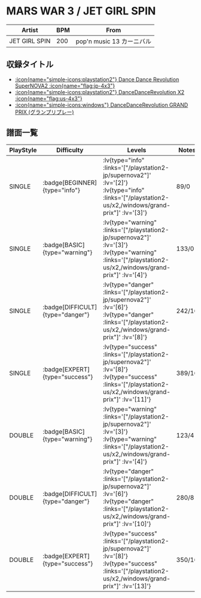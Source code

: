 # MARS WAR 3 / JET GIRL SPIN

|Artist|BPM|From|
|------|---|----|
|JET GIRL SPIN|200|pop'n music 13 カーニバル|

## 収録タイトル

- [ :icon{name="simple-icons:playstation2"} Dance Dance Revolution SuperNOVA2 :icon{name="flag:jp-4x3"} ](/playstation2-jp/supernova2)
- [ :icon{name="simple-icons:playstation2"} DanceDanceRevolution X2 :icon{name="flag:us-4x3"} ](/playstation2-us/x2)
- [ :icon{name="simple-icons:windows"} DanceDanceRevolution GRAND PRIX (グランプリプレー)](/windows/grand-prix)

## 譜面一覧

|PlayStyle|Difficulty|Levels|Notes|Movie|
|---------|----------|------|-----|-----|
|SINGLE| :badge[BEGINNER]{type="info"} | :lv{type="info" :links='["/playstation2-jp/supernova2"]' :lv='[2]'}  :lv{type="info" :links='["/playstation2-us/x2,/windows/grand-prix"]' :lv='[3]'} |89/0||
|SINGLE| :badge[BASIC]{type="warning"} | :lv{type="warning" :links='["/playstation2-jp/supernova2"]' :lv='[3]'}  :lv{type="warning" :links='["/playstation2-us/x2,/windows/grand-prix"]' :lv='[4]'} |133/0||
|SINGLE| :badge[DIFFICULT]{type="danger"} | :lv{type="danger" :links='["/playstation2-jp/supernova2"]' :lv='[6]'}  :lv{type="danger" :links='["/playstation2-us/x2,/windows/grand-prix"]' :lv='[8]'} |242/16||
|SINGLE| :badge[EXPERT]{type="success"} | :lv{type="success" :links='["/playstation2-jp/supernova2"]' :lv='[8]'}  :lv{type="success" :links='["/playstation2-us/x2,/windows/grand-prix"]' :lv='[11]'} |389/16||
|DOUBLE| :badge[BASIC]{type="warning"} | :lv{type="warning" :links='["/playstation2-jp/supernova2"]' :lv='[3]'}  :lv{type="warning" :links='["/playstation2-us/x2,/windows/grand-prix"]' :lv='[4]'} |123/4||
|DOUBLE| :badge[DIFFICULT]{type="danger"} | :lv{type="danger" :links='["/playstation2-jp/supernova2"]' :lv='[6]'}  :lv{type="danger" :links='["/playstation2-us/x2,/windows/grand-prix"]' :lv='[10]'} |280/8||
|DOUBLE| :badge[EXPERT]{type="success"} | :lv{type="success" :links='["/playstation2-jp/supernova2"]' :lv='[8]'}  :lv{type="success" :links='["/playstation2-us/x2,/windows/grand-prix"]' :lv='[13]'} |350/16||
